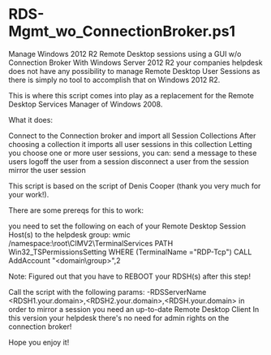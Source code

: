 # RDS-Mgmt_wo_ConnectionBroker.ps1
Manage Windows 2012 R2 Remote Desktop sessions using a GUI w/o Connection Broker
With Windows Server 2012 R2 your companies helpdesk does not have any possibility to manage Remote Desktop User Sessions as there is simply no tool to accomplish that on Windows 2012 R2.

This is where this script comes into play as a replacement for the Remote Desktop Services Manager of Windows 2008.

What it does:


Connect to the Connection broker and import all Session Collections
After choosing a collection it imports all user sessions in this collection
Letting you choose one or more user sessions, you can:
send a message to these users
logoff the user from a session
disconnect a user from the session
mirror the user session
 

This script is based on the script of Denis Cooper (thank you very much for your work!).

There are some prereqs for this to work:

you need to set the following on each of your Remote Desktop Session Host(s) to the helpdesk group:
wmic /namespace:\\root\CIMV2\TerminalServices PATH Win32_TSPermissionsSetting WHERE (TerminalName ="RDP-Tcp") CALL AddAccount "<domain\group>",2

Note: Figured out that you have to REBOOT your RDSH(s) after this step!

Call the script with the following params: -RDSServerName <RDSH1.your.domain>,<RDSH2.your.domain>,<RDSH<n>.your.domain>
in order to mirror a session you need an up-to-date Remote Desktop Client
In this version your helpdesk there's no need for admin rights on the connection broker!

Hope you enjoy it!
